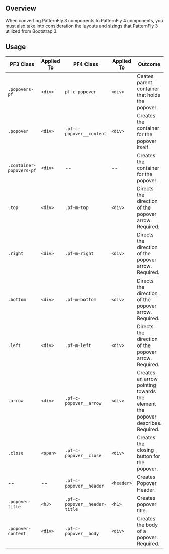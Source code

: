 ## Overview

When converting PatternFly 3 components to PatternFly 4 components, you must also take into consideration the layouts and sizings that PatternFly 3 utilized from Bootstrap 3.

## Usage

| PF3 Class | Applied To | PF4 Class | Applied To | Outcome |
| -- | -- | -- | -- | -- |
| `.popovers-pf` | `<div>` | `pf-c-popover` | `<div>` | Ceates parent container that holds the popover. |
| `.popover` | `<div>` | `.pf-c-popover__content` | `<div>` | Creates the container for the popover itself. |
| `.container-popovers-pf` | `<div>` | -- | -- | Creates the container for the popover. |
| `.top` | `<div>` | `.pf-m-top` | `<div>` | Directs the direction of the popover arrow. Required. |
| `.right` | `<div>` | `.pf-m-right` | `<div>` | Directs the direction of the popover arrow. Required. |
| `.bottom` | `<div>` | `.pf-m-bottom` | `<div>` | Directs the direction of the popover arrow. Required. |
| `.left` | `<div>` | `.pf-m-left` | `<div>` | Directs the direction of the popover arrow. Required. |
| `.arrow` | `<div>` | `.pf-c-popover__arrow` | `<div>` | Creates an arrow pointing towards the element the popover describes. Required. |
| `.close` | `<span>` |`.pf-c-popover__close` | `<div>` | Creates the closing button for the popover. |
| -- | -- | `.pf-c-popover__header` | `<header>` | Creates Popover Header. |
| `.popover-title` | `<h3>` | `.pf-c-popover__header-title` | `<h1>` | Creates popover title. |    
| `.popover-content` | `<div>` | `.pf-c-popover__body` | `<div>` | Creates the body of a popover. Required. |